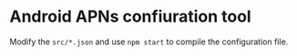 # Android APNs confiuration tool

Modify the `src/*.json` and use `npm start` to compile the configuration file.
